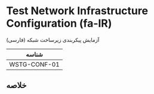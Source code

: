 # Test Network Infrastructure Configuration (fa-IR)

آزمایش پیکربندی زیرساخت شبکه (فارسی)

|شناسه          |
|------------|
|WSTG-CONF-01|

## خلاصه
